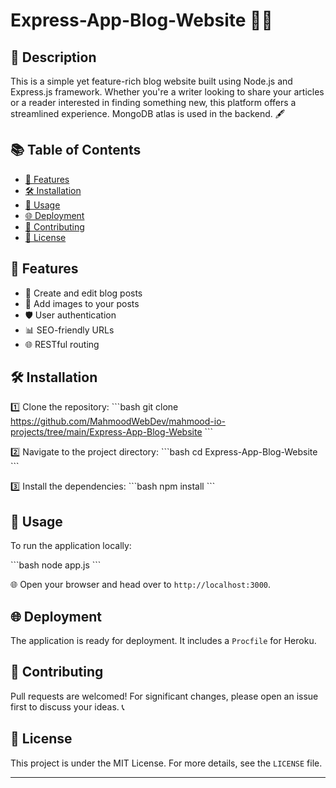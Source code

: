 # Express-App-Blog-Website 📝🌐

## 🌟 Description

This is a simple yet feature-rich blog website built using Node.js and Express.js framework. Whether you're a writer looking to share your articles or a reader interested in finding something new, this platform offers a streamlined experience. MongoDB atlas is used in the backend. 🖋️


## 📚 Table of Contents

- [🌟 Features](#features)
- [🛠 Installation](#installation)
- [🚀 Usage](#usage)
- [🌐 Deployment](#deployment)
- [👥 Contributing](#contributing)
- [📄 License](#license)

## 🌟 Features

- 📝 Create and edit blog posts
- 📸 Add images to your posts
- 🛡️ User authentication
- 📊 SEO-friendly URLs
- 🌐 RESTful routing

## 🛠 Installation

1️⃣ Clone the repository:
\```bash
git clone https://github.com/MahmoodWebDev/mahmood-io-projects/tree/main/Express-App-Blog-Website
\```

2️⃣ Navigate to the project directory:
\```bash
cd Express-App-Blog-Website
\```

3️⃣ Install the dependencies:
\```bash
npm install
\```

## 🚀 Usage

To run the application locally:

\```bash
node app.js
\```

🌐 Open your browser and head over to `http://localhost:3000`.

## 🌐 Deployment

The application is ready for deployment. It includes a `Procfile` for Heroku.

## 👥 Contributing

Pull requests are welcomed! For significant changes, please open an issue first to discuss your ideas. 📞

## 📄 License

This project is under the MIT License. For more details, see the `LICENSE` file.

---
